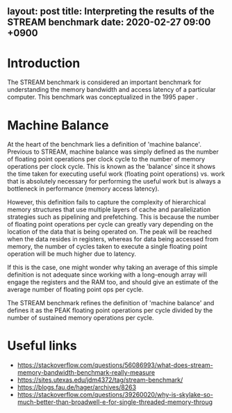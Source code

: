 layout: post
title: Interpreting the results of the STREAM benchmark
date: 2020-02-27 09:00 +0900
---

# Introduction

The STREAM benchmark is considered an important benchmark for understanding the memory
bandwidth and access latency of a particular computer. This benchmark was conceptualized
in the 1995 paper <!-- insert name -->.

# Machine Balance

At the heart of the benchmark lies a definition of 'machine balance'. Previous to STREAM,
machine balance was simply defined as the number of floating point operations per clock
cycle to the number of memory operations per clock cycle. This is known as the 'balance'
since it shows the time taken for executing useful work (floating point operations) vs.
work that is absolutely necessary for performing the useful work but is always a bottleneck
in performance (memory access latency).

However, this definition fails to capture the complexity
of hierarchical memory structures that use multiple layers of cache and parallelization
strategies such as pipelining and prefetching. This is because the number of floating point
operations per cycle can greatly vary depending on the location of the data that is being
operated on. The peak will be reached when the data resides in registers, whereas for 
data being accessed from memory, the number of cycles taken to execute a single floating
point operation will be much higher due to latency.

If this is the case, one might wonder why taking an average of this simple definition is
not adequate since working with a long-enough array will engage the registers and the
RAM too, and should give an estimate of the average number of floating point ops per cycle.
<!-- explain why over here -->

The STREAM benchmark refines the definition of 'machine balance' and defines it as the PEAK
floating point operations per cycle divided by the number of sustained memory operations per
cycle.

# Useful links

* https://stackoverflow.com/questions/56086993/what-does-stream-memory-bandwidth-benchmark-really-measure
* https://sites.utexas.edu/jdm4372/tag/stream-benchmark/
* https://blogs.fau.de/hager/archives/8263
* https://stackoverflow.com/questions/39260020/why-is-skylake-so-much-better-than-broadwell-e-for-single-threaded-memory-throug
